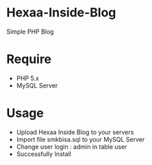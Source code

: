 # Hexaa-Inside-Blog
Simple PHP Blog
# Require
- PHP 5.x
- MySQL Server
# Usage
- Upload Hexaa Inside Blog to your servers
- Import file smkbisa.sql to your MySQL Server
- Change user login : admin in table user
- Successfully Install
